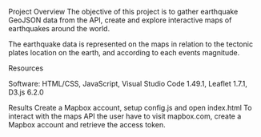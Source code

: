 Project Overview
The objective of this project is to gather earthquake GeoJSON data from the API, create and explore interactive maps of earthquakes around the world.

The earthquake data is represented on the maps in relation to the tectonic plates location on the earth, and according to each events magnitude.

Resources

Software: HTML/CSS, JavaScript, Visual Studio Code 1.49.1, Leaflet 1.7.1, D3.js 6.2.0

Results
Create a Mapbox account, setup config.js and open index.html
To interact with the maps API the user have to visit mapbox.com, create a Mapbox account and retrieve the access token.

